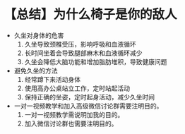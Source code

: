 # 【总结】为什么椅子是你的敌人

-   久坐对身体的危害
    1.  久坐导致颈椎受压，影响呼吸和血液循环
    2.  长时间坐着会导致腿部麻木和血液循环减少
    3.  久坐会降低大脑功能和增加脂肪堆积，导致健康问题
-   避免久坐的方法
    1.  经常蹲下来活动身体
    2.  使用高办公桌站立工作，定时站起活动
    3.  保持正确的坐姿，定时起身活动，减少久坐时间
-   一对一视频教学和加入高级微信讨论群需要注明目的。
    1.  一对一视频教学需说明加我的目的。
    2.  加入微信讨论群也需要注明目的。